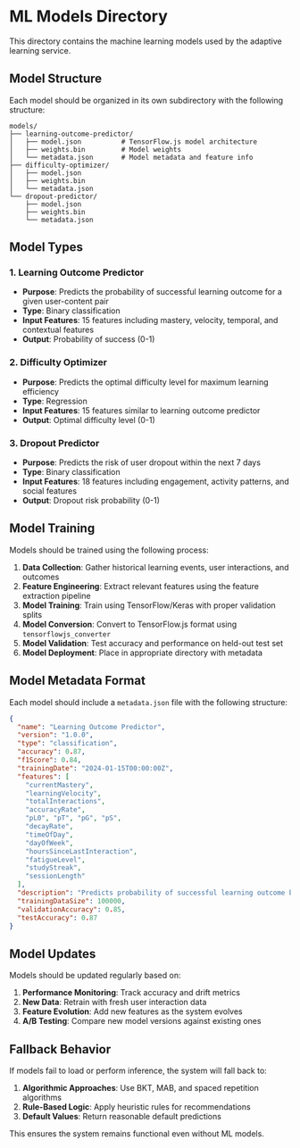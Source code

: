 # ML Models Directory

This directory contains the machine learning models used by the adaptive learning service.

## Model Structure

Each model should be organized in its own subdirectory with the following structure:

```
models/
├── learning-outcome-predictor/
│   ├── model.json          # TensorFlow.js model architecture
│   ├── weights.bin         # Model weights
│   └── metadata.json       # Model metadata and feature info
├── difficulty-optimizer/
│   ├── model.json
│   ├── weights.bin
│   └── metadata.json
└── dropout-predictor/
    ├── model.json
    ├── weights.bin
    └── metadata.json
```

## Model Types

### 1. Learning Outcome Predictor
- **Purpose**: Predicts the probability of successful learning outcome for a given user-content pair
- **Type**: Binary classification
- **Input Features**: 15 features including mastery, velocity, temporal, and contextual features
- **Output**: Probability of success (0-1)

### 2. Difficulty Optimizer
- **Purpose**: Predicts the optimal difficulty level for maximum learning efficiency
- **Type**: Regression
- **Input Features**: 15 features similar to learning outcome predictor
- **Output**: Optimal difficulty level (0-1)

### 3. Dropout Predictor
- **Purpose**: Predicts the risk of user dropout within the next 7 days
- **Type**: Binary classification
- **Input Features**: 18 features including engagement, activity patterns, and social features
- **Output**: Dropout risk probability (0-1)

## Model Training

Models should be trained using the following process:

1. **Data Collection**: Gather historical learning events, user interactions, and outcomes
2. **Feature Engineering**: Extract relevant features using the feature extraction pipeline
3. **Model Training**: Train using TensorFlow/Keras with proper validation splits
4. **Model Conversion**: Convert to TensorFlow.js format using `tensorflowjs_converter`
5. **Model Validation**: Test accuracy and performance on held-out test set
6. **Model Deployment**: Place in appropriate directory with metadata

## Model Metadata Format

Each model should include a `metadata.json` file with the following structure:

```json
{
  "name": "Learning Outcome Predictor",
  "version": "1.0.0",
  "type": "classification",
  "accuracy": 0.87,
  "f1Score": 0.84,
  "trainingDate": "2024-01-15T00:00:00Z",
  "features": [
    "currentMastery",
    "learningVelocity",
    "totalInteractions",
    "accuracyRate",
    "pL0", "pT", "pG", "pS",
    "decayRate",
    "timeOfDay",
    "dayOfWeek",
    "hoursSinceLastInteraction",
    "fatigueLevel",
    "studyStreak",
    "sessionLength"
  ],
  "description": "Predicts probability of successful learning outcome based on user knowledge state and contextual factors",
  "trainingDataSize": 100000,
  "validationAccuracy": 0.85,
  "testAccuracy": 0.87
}
```

## Model Updates

Models should be updated regularly based on:

1. **Performance Monitoring**: Track accuracy and drift metrics
2. **New Data**: Retrain with fresh user interaction data
3. **Feature Evolution**: Add new features as the system evolves
4. **A/B Testing**: Compare new model versions against existing ones

## Fallback Behavior

If models fail to load or perform inference, the system will fall back to:

1. **Algorithmic Approaches**: Use BKT, MAB, and spaced repetition algorithms
2. **Rule-Based Logic**: Apply heuristic rules for recommendations
3. **Default Values**: Return reasonable default predictions

This ensures the system remains functional even without ML models.